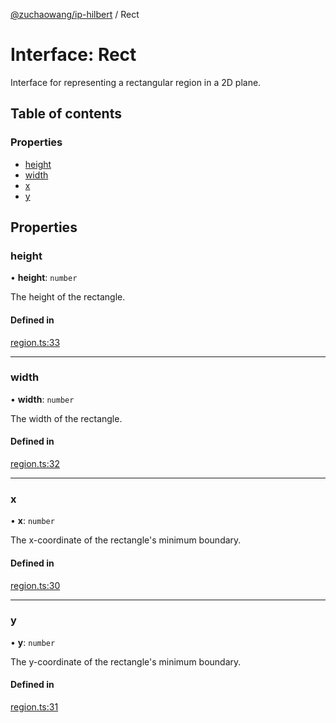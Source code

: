 [@zuchaowang/ip-hilbert](../README.md) / Rect

# Interface: Rect

Interface for representing a rectangular region in a 2D plane.

## Table of contents

### Properties

- [height](Rect.md#height)
- [width](Rect.md#width)
- [x](Rect.md#x)
- [y](Rect.md#y)

## Properties

### height

• **height**: `number`

The height of the rectangle.

#### Defined in

[region.ts:33](https://github.com/ZuchaoWang/ip-hilbert/blob/b9a456d/src/region.ts#L33)

___

### width

• **width**: `number`

The width of the rectangle.

#### Defined in

[region.ts:32](https://github.com/ZuchaoWang/ip-hilbert/blob/b9a456d/src/region.ts#L32)

___

### x

• **x**: `number`

The x-coordinate of the rectangle's minimum boundary.

#### Defined in

[region.ts:30](https://github.com/ZuchaoWang/ip-hilbert/blob/b9a456d/src/region.ts#L30)

___

### y

• **y**: `number`

The y-coordinate of the rectangle's minimum boundary.

#### Defined in

[region.ts:31](https://github.com/ZuchaoWang/ip-hilbert/blob/b9a456d/src/region.ts#L31)
